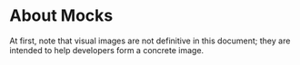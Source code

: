 # About Mocks

At first, note that visual images are not definitive in this document; they are intended to help developers form a concrete image.
